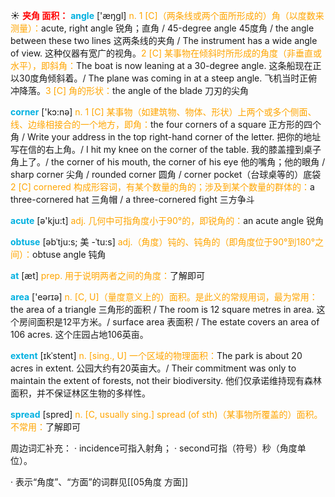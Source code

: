 ☀ <font color="red">**夹角 面积：**</font>
<font color="sky blue">**angle**</font> ['æŋɡl] 
<font color="orange">n. 1 [C]（两条线或两个面所形成的）角（以度数来测量）：</font>acute, right angle 锐角；直角 / 45-degree angle 45度角 / the angle between these two lines 这两条线的夹角 / The instrument has a wide angle of view. 这种仪器有宽广的视角。<font color="orange">2 [C] 某事物在倾斜时所形成的角度（非垂直或水平），即斜角：</font>The boat is now leaning at a 30-degree angle. 这条船现在正以30度角倾斜着。/ The plane was coming in at a steep angle. 飞机当时正俯冲降落。<font color="orange">3 [C] 角的形状：</font>the angle of the blade 刀刃的尖角

<font color="sky blue">**corner**</font> ['kɔ:nə] 
<font color="orange">n. 1 [C] 某事物（如建筑物、物体、形状）上两个或多个侧面、线、边缘相接合的一个地方，即角：</font>the four corners of a square 正方形的四个角 / Write your address in the top right-hand corner of the letter. 把你的地址写在信的右上角。/ I hit my knee on the corner of the table. 我的膝盖撞到桌子角上了。/ the corner of his mouth, the corner of his eye 他的嘴角；他的眼角 / sharp corner 尖角 / rounded corner 圆角 / corner pocket（台球桌等的）底袋 <font color="orange">2 [C] cornered 构成形容词，有某个数量的角的；涉及到某个数量的群体的：</font>a three-cornered hat 三角帽 / a three-cornered fight 三方争斗

<font color="sky blue">**acute**</font> [ə'kju:t] 
<font color="orange">adj. 几何中可指角度小于90°的，即锐角的：</font>an acute angle 锐角
           
<font color="sky blue">**obtuse**</font> [əbˈtju:s; 美 -ˈtu:s]
<font color="orange">adj.（角度）钝的、钝角的（即角度位于90°到180°之间）：</font>obtuse angle 钝角

<font color="sky blue">**at**</font> [æt] 
<font color="orange">prep. 用于说明两者之间的角度：</font>了解即可

<font color="sky blue">**area**</font> ['eərɪə] 
<font color="orange">n. [C, U]（量度意义上的）面积。是此义的常规用词，最为常用：</font>the area of a triangle 三角形的面积 / The room is 12 square metres in area. 这个房间面积是12平方米。/ surface area 表面积 / The estate covers an area of 106 acres. 这个庄园占地106英亩。
           
<font color="sky blue">**extent**</font> [ɪkˈstent]
<font color="orange">n. [sing., U] 一个区域的物理面积：</font>The park is about 20 acres in extent. 公园大约有20英亩大。/ Their commitment was only to maintain the extent of forests, not their biodiversity. 他们仅承诺维持现有森林面积，并不保证林区生物的多样性。

<font color="sky blue">**spread**</font> [spred] 
<font color="orange">n. [C, usually sing.] spread (of sth)（某事物所覆盖的）面积。不常用：</font>了解即可

周边词汇补充：
· incidence可指入射角；
· second可指（符号）秒（角度单位）。

· 表示“角度”、“方面”的词群见[[05角度 方面]]
